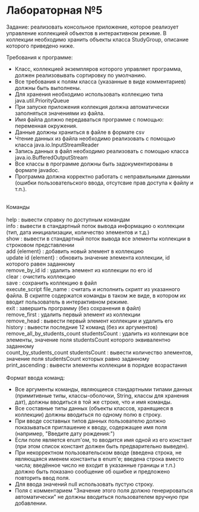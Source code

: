 # Лабораторная №5

Задание: реализовать консольное приложение, которое реализует управление коллекцией объектов в интерактивном режиме. В коллекции необходимо хранить объекты класса StudyGroup, описание которого приведено ниже.<br>

Требования к программе:<br>
<ul>
<li>Класс, коллекцией экземпляров которого управляет программа, должен реализовывать сортировку по умолчанию.</li>
<li>Все требования к полям класса (указанные в виде комментариев) должны быть выполнены.</li>
<li>Для хранения необходимо использовать коллекцию типа java.util.PriorityQueue</li>
<li>При запуске приложения коллекция должна автоматически заполняться значениями из файла.</li>
<li>Имя файла должно передаваться программе с помощью: переменная окружения.</li>
<li>Данные должны храниться в файле в формате csv</li>
<li>Чтение данных из файла необходимо реализовать с помощью класса java.io.InputStreamReader</li>
<li>Запись данных в файл необходимо реализовать с помощью класса java.io.BufferedOutputStream</li>
<li>Все классы в программе должны быть задокументированы в формате javadoc.</li>
<li>Программа должна корректно работать с неправильными данными (ошибки пользовательского ввода, отсутсвие прав доступа к файлу и т.п.).</li>
</ul>
<br>
Команды<br>
<br>
help : вывести справку по доступным командам<br>
info : вывести в стандартный поток вывода информацию о коллекции (тип, дата инициализации, количество элементов и т.д.)<br>
show : вывести в стандартный поток вывода все элементы коллекции в строковом представлении<br>
add {element} : добавить новый элемент в коллекцию<br>
update id {element} : обновить значение элемента коллекции, id которого равен заданному<br>
remove_by_id id : удалить элемент из коллекции по его id<br>
clear : очистить коллекцию<br>
save : сохранить коллекцию в файл<br>
execute_script file_name : считать и исполнить скрипт из указанного файла. В скрипте содержатся команды в таком же виде, в котором их вводит пользователь в интерактивном режиме.<br>
exit : завершить программу (без сохранения в файл)<br>
remove_first : удалить первый элемент из коллекции<br>
remove_head : вывести первый элемент коллекции и удалить его<br>
history : вывести последние 12 команд (без их аргументов)<br>
remove_all_by_students_count studentsCount : удалить из коллекции все элементы, значение поля studentsCount которого эквивалентно заданному<br>
count_by_students_count studentsCount : вывести количество элементов, значение поля studentsCount которых равно заданному<br>
print_ascending : вывести элементы коллекции в порядке возрастания<br>



<br>
Формат ввода команд:<br>
<ul>
<li>Все аргументы команды, являющиеся стандартными типами данных (примитивные типы, классы-оболочки, String, классы для хранения дат), должны вводиться в той же строке, что и имя команды.</li>
<li>Все составные типы данных (объекты классов, хранящиеся в коллекции) должны вводиться по одному полю в строку.</li>
<li>При вводе составных типов данных пользователю должно показываться приглашение к вводу, содержащее имя поля (например, "Введите дату рождения:")</li>
<li>Если поле является enum'ом, то вводится имя одной из его констант (при этом список констант должен быть предварительно выведен).</li>
<li>При некорректном пользовательском вводе (введена строка, не являющаяся именем константы в enum'е; введена строка вместо числа; введённое число не входит в указанные границы и т.п.) должно быть показано сообщение об ошибке и предложено повторить ввод поля.</li>
<li>Для ввода значений null использовать пустую строку.</li>
<li>Поля с комментарием "Значение этого поля должно генерироваться автоматически" не должны вводиться пользователем вручную при добавлении.</li>
</ul>


